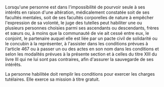 Lorsqu'une personne est dans l'impossibilité de pourvoir seule à ses intérêts en raison d'une altération, médicalement constatée soit de ses facultés mentales, soit de ses facultés corporelles de nature à empêcher l'expression de sa volonté, le juge des tutelles peut habiliter une ou plusieurs personnes choisies parmi ses ascendants ou descendants, frères et sœurs ou, à moins que la communauté de vie ait cessé entre eux, le conjoint, le partenaire auquel elle est liée par un pacte civil de solidarité ou le concubin à la représenter, à l'assister dans les conditions prévues à l'article 467 ou à passer un ou des actes en son nom dans les conditions et selon les modalités prévues à la présente section et à celles du titre XIII du livre III qui ne lui sont pas contraires, afin d'assurer la sauvegarde de ses intérêts.

La personne habilitée doit remplir les conditions pour exercer les charges tutélaires. Elle exerce sa mission à titre gratuit.
